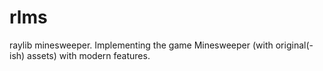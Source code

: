 # rlms
raylib minesweeper. Implementing the game Minesweeper (with original(-ish) assets) with modern features.
